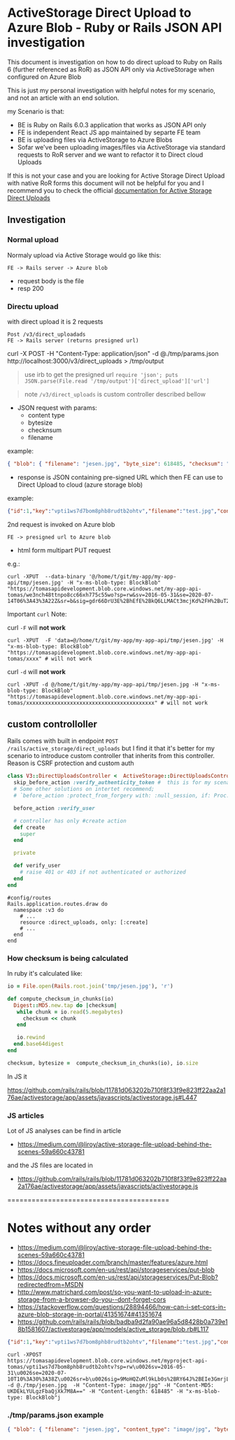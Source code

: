 # ActiveStorage Direct Upload to Azure Blob  - Ruby or Rails JSON API investigation

This document is investigation on how to do direct upload to Ruby on Rails 6 (further referenced as RoR) as JSON API only via
ActiveStorage when configured on Azure Blob

This is just my personal investigation with helpful notes for my scenario, and not an article with an end
solution.

my Scenario  is that:

* BE is Ruby on Rails 6.0.3 application that works as JSON API only
* FE is independent React JS app maintained by separte FE team
* BE is uploading files via ActiveStorage to Azure Blobs 
* Sofar we've been uploading images/files via ActiveStorage via standard
  requests to RoR server and we want to refactor it to Direct cloud Uploads

If this is not your case and you are looking for Active Storage Direct Upload  with native RoR forms
this document will not be helpful for you and I recommend you to check
the official [documentation for Active Storage Direct
Uploads](https://edgeguides.rubyonrails.org/active_storage_overview.html#direct-uploads)




## Investigation


### Normal upload

Normaly upload via Active Storage would go like this:

```
FE -> Rails server -> Azure blob
```

* request body is the file
* resp 200

### Directu upload

with direct  upload it is 2 requests

```
Post /v3/direct_uploadads 
FE -> Rails server (returns presigned url)
```


curl -X POST -H "Content-Type: application/json" -d @./tmp/params.json http://localhost:3000/v3/direct_uploads > /tmp/output

> use irb to get the presigned url `require 'json'; puts JSON.parse(File.read '/tmp/output')['direct_upload']['url']`

> note `/v3/direct_uploads` is custom controller described bellow

* JSON request with params:
  * content type
  * bytesize
  * checknsum
  * filename


example:

```json
{ "blob": { "filename": "jesen.jpg", "byte_size": 618485, "checksum": "UKDEkLYULgzFbaQjXk7M8A==", "content_type": "image/jpg" } }
```
 
* response is JSON containing  pre-signed URL which then FE can use to
  Direct Upload to cloud (azure storage blob)

example:

```json
{"id":1,"key":"vpti1ws7d7bom8phb8rudtb2ohtv","filename":"test.jpg","content_type":"image/jpg","metadata":{},"byte_size":618485,"checksum":"UKDEkLYULgzFbaQjXk7M8A==","created_at":"2020-07-10T10:25:38.244Z","signed_id":"eyJfcmFpbHMiOnsibWVzc2FnZSI6IkJBaHBCZz09IiwiZXhwIjpudWxsLCJwdXIiOiJibG9iX2lkIn19--10ca83a6ec6ede925d8a6b1829da43d07bcaf071","direct_upload":{"url":"https://tomasapidevelopment.blob.core.windows.net/myproject-api-tomas/vpti1ws7d7bom8phb8rudtb2ohtv?sp=rw\u0026sv=2016-05-31\u0026se=2020-07-10T10%3A30%3A38Z\u0026sr=b\u0026sig=9MoHQZuMl9kLb0s%2BRY64J%2BEIe3GmrjLNhcY6SPakEhE%3D","headers":{"Content-Type":null,"Content-MD5":"UKDEkLYULgzFbaQjXk7M8A==","x-ms-blob-type":"BlockBlob"}}}
```

2nd  request is invoked on Azure blob

```
FE -> presigned url to Azure blob
```


* html form multipart PUT request

e.g.:

```
curl -XPUT  --data-binary '@/home/t/git/my-app/my-app-api/tmp/jesen.jpg' -H "x-ms-blob-type: BlockBlob" "https://tomasapidevelopment.blob.core.windows.net/my-app-api-tomas/we3nch48ttnpo8cc66xh775c55wo?sp=rw&sv=2016-05-31&se=2020-07-14T06%3A43%3A22Z&sr=b&sig=gdr66DrU3E%2BhEfE%2BkQ6LLMACt3mcjKd%2FH%2BuT2dYLBgc%3D"
```


Important `curl` Note: 

curl `-F` will **not work**

`curl -XPUT  -F 'data=@/home/t/git/my-app/my-app-api/tmp/jesen.jpg' -H "x-ms-blob-type: BlockBlob" "https://tomasapidevelopment.blob.core.windows.net/my-app-api-tomas/xxxx" # will not work` 


curl `-d` will **not work**

`curl -XPUT -d @/home/t/git/my-app/my-app-api/tmp/jesen.jpg -H "x-ms-blob-type: BlockBlob" "https://tomasapidevelopment.blob.core.windows.net/my-app-api-tomas/xxxxxxxxxxxxxxxxxxxxxxxxxxxxxxxxxxxxxxxxx" # will not work`

 

## custom controlloller

Rails comes with built in endpoint `POST /rails/active_storage/direct_uploads` but I find it that it's better for my scenario to introduce custom controller that inherits from this controller.
Reason is CSRF protection and custom auth


```ruby
class V3::DirectUploadsController <  ActiveStorage::DirectUploadsController
  skip_before_action :verify_authenticity_token #  this is for my scenario only
  # Some other solutions on intertet recommend;
  # `before_action :protect_from_forgery with: :null_session, if: Proc.new { |c| c.request.format == 'application/json' }`

  before_action :verify_user

  # controller has only #create action
  def create
    super
  end

  private

  def verify_user
    # raise 401 or 403 if not authenticated or authorized
  end
end
```

```
#config/routes
Rails.application.routes.draw do
  namespace :v3 do
    # ...
    resource :direct_uploads, only: [:create]
    # ...
  end
end
```


### How checksum is being calculated

In ruby it's calculated like:

```ruby
io = File.open(Rails.root.join('tmp/jesen.jpg'), 'r')

def compute_checksum_in_chunks(io)
  Digest::MD5.new.tap do |checksum|
   while chunk = io.read(5.megabytes)
     checksum << chunk
   end

   io.rewind
  end.base64digest
end

checksum, bytesize =  compute_checksum_in_chunks(io), io.size
```


In JS it

https://github.com/rails/rails/blob/11781d063202b710f8f33f9e823ff22aa2a176ae/activestorage/app/assets/javascripts/activestorage.js#L447


###  JS articles

Lot of JS analyses can be find in article 

* https://medium.com/@liroy/active-storage-file-upload-behind-the-scenes-59a660c43781

and the JS files are located in

* https://github.com/rails/rails/blob/11781d063202b710f8f33f9e823ff22aa2a176ae/activestorage/app/assets/javascripts/activestorage.js




========================================

# Notes without any order



* https://medium.com/@liroy/active-storage-file-upload-behind-the-scenes-59a660c43781
* https://docs.fineuploader.com/branch/master/features/azure.html
* https://docs.microsoft.com/en-us/rest/api/storageservices/put-blob
* https://docs.microsoft.com/en-us/rest/api/storageservices/Put-Blob?redirectedfrom=MSDN
* http://www.matrichard.com/post/so-you-want-to-upload-in-azure-storage-from-a-browser-do-you--dont-forget-cors
* https://stackoverflow.com/questions/28894466/how-can-i-set-cors-in-azure-blob-storage-in-portal/41351674#41351674
* https://github.com/rails/rails/blob/badba9d2fa90ae96a5d8428b0a739e18b1581607/activestorage/app/models/active_storage/blob.rb#L117


```json
{"id":1,"key":"vpti1ws7d7bom8phb8rudtb2ohtv","filename":"test.jpg","content_type":null,"metadata":{},"byte_size":618485,"checksum":"UKDEkLYULgzFbaQjXk7M8A==","created_at":"2020-07-10T10:25:38.244Z","signed_id":"eyJfcmFpbHMiOnsibWVzc2FnZSI6IkJBaHBCZz09IiwiZXhwIjpudWxsLCJwdXIiOiJibG9iX2lkIn19--10ca83a6ec6ede925d8a6b1829da43d07bcaf071","direct_upload":{"url":"https://tomasapidevelopment.blob.core.windows.net/myproject-api-tomas/vpti1ws7d7bom8phb8rudtb2ohtv?sp=rw\u0026sv=2016-05-31\u0026se=2020-07-10T10%3A30%3A38Z\u0026sr=b\u0026sig=9MoHQZuMl9kLb0s%2BRY64J%2BEIe3GmrjLNhcY6SPakEhE%3D","headers":{"Content-Type":null,"Content-MD5":"UKDEkLYULgzFbaQjXk7M8A==","x-ms-blob-type":"BlockBlob"}}}
```




```
curl -XPOST https://tomasapidevelopment.blob.core.windows.net/myproject-api-tomas/vpti1ws7d7bom8phb8rudtb2ohtv?sp=rw\u0026sv=2016-05-31\u0026se=2020-07-10T10%3A30%3A38Z\u0026sr=b\u0026sig=9MoHQZuMl9kLb0s%2BRY64J%2BEIe3GmrjLNhcY6SPakEhE%3D -d @./tmp/jesen.jpg  -H "Content-Type: image/jpg" -H "Content-MD5: UKDEkLYULgzFbaQjXk7M8A==" -H "Content-Length: 618485" -H "x-ms-blob-type: BlockBlob"j
```



### ./tmp/params.json example


```json
{ "blob": { "filename": "jesen.jpg", "content_type": "image/jpg", "byte_size": 618485, "checksum": "UKDEkLYULgzFbaQjXk7M8A==", "metadata": {"foo": "bar"} } }
```



